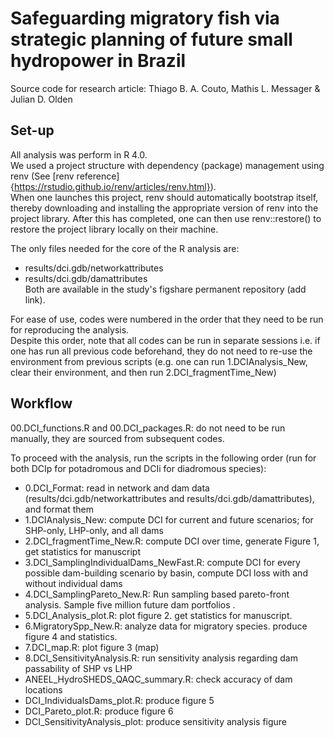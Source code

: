 # Safeguarding migratory fish via strategic planning of future small hydropower in Brazil
Source code for research article: 
Thiago B. A. Couto, Mathis L. Messager & Julian D. Olden

## Set-up
All analysis was perform in R 4.0.  
We used a project structure with dependency (package) management using renv (See [renv reference] {https://rstudio.github.io/renv/articles/renv.html}).  
When one launches this project, renv should automatically bootstrap itself, 
thereby downloading and installing the appropriate version of renv into the 
project library. After this has completed, one can then use renv::restore() 
to restore the project library locally on their machine.

The only files needed for the core of the R analysis are:   
- results/dci.gdb/networkattributes  
- results/dci.gdb/damattributes  
Both are available in the study's figshare permanent repository (add link).

For ease of use, codes were numbered in the order that they need to be run for 
reproducing the analysis.  
Despite this order, note that all codes can be run in separate sessions 
i.e. if one has run all previous code beforehand, 
they do not need to re-use the environment from previous scripts
(e.g. one can run 1.DCIAnalysis_New, clear their environment, 
and then run 2.DCI_fragmentTime_New)	

## Workflow
00.DCI_functions.R and 00.DCI_packages.R: do not need to be run manually,
they are sourced from subsequent codes. 

To proceed with the analysis, run the scripts in the following order
(run for both DCIp for potadromous and DCIi for diadromous species):  
- 0.DCI_Format: read in network and dam data (results/dci.gdb/networkattributes and results/dci.gdb/damattributes), and format them  
- 1.DCIAnalysis_New: compute DCI for current and future scenarios; for SHP-only, LHP-only, and all dams  
- 2.DCI_fragmentTime_New.R: compute DCI over time, generate Figure 1, get statistics for manuscript  
- 3.DCI_SamplingIndividualDams_NewFast.R: compute DCI for every possible dam-building scenario by basin, compute DCI loss with and without individual dams  
- 4.DCI_SamplingPareto_New.R: Run sampling based pareto-front analysis. Sample five million future dam portfolios  .  
- 5.DCI_Analysis_plot.R: plot figure 2. get statistics for manuscript.  
- 6.MigratorySpp_New.R: analyze data for migratory species. produce figure 4 and statistics.  
- 7.DCI_map.R: plot figure 3 (map)  
- 8.DCI_SensitivityAnalysis.R: run sensitivity analysis regarding dam passability of SHP vs LHP  
- ANEEL_HydroSHEDS_QAQC_summary.R: check accuracy of dam locations  
- DCI_IndividualsDams_plot.R: produce figure 5  
- DCI_Pareto_plot.R: produce figure 6  
- DCI_SensitivityAnalysis_plot: produce sensitivity analysis figure  
